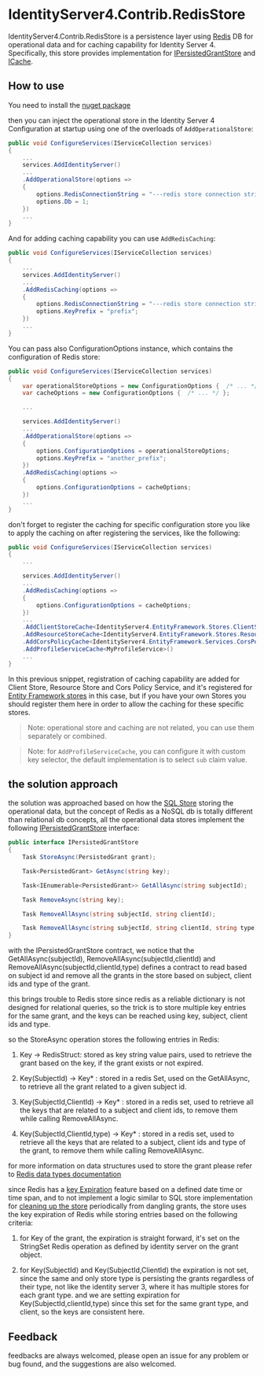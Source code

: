 # IdentityServer4.Contrib.RedisStore

IdentityServer4.Contrib.RedisStore is a persistence layer using [Redis](https://redis.io) DB for operational data and for caching capability for Identity Server 4. Specifically, this store provides implementation for [IPersistedGrantStore](http://docs.identityserver.io/en/release/topics/deployment.html#operational-data) and [ICache<T>](http://docs.identityserver.io/en/release/topics/startup.html#caching).

## How to use

You need to install the [nuget package](https://www.nuget.org/packages/IdentityServer4.Contrib.RedisStore)

then you can inject the operational store in the Identity Server 4 Configuration at startup using one of the overloads of `AddOperationalStore`:

```csharp
public void ConfigureServices(IServiceCollection services)
{
    ...
    services.AddIdentityServer()
    ...
    .AddOperationalStore(options =>
    {
        options.RedisConnectionString = "---redis store connection string---";
        options.Db = 1;
    })
    ...
}
```

And for adding caching capability you can use `AddRedisCaching`:

```csharp
public void ConfigureServices(IServiceCollection services)
{
    ...
    services.AddIdentityServer()
    ...
    .AddRedisCaching(options =>
    {
        options.RedisConnectionString = "---redis store connection string---";
        options.KeyPrefix = "prefix";
    })
    ...
}
```

You can pass also ConfigurationOptions instance, which contains the configuration of Redis store:

```csharp
public void ConfigureServices(IServiceCollection services)
{
    var operationalStoreOptions = new ConfigurationOptions {  /* ... */ };
    var cacheOptions = new ConfigurationOptions {  /* ... */ };

    ...

    services.AddIdentityServer()
    ...
    .AddOperationalStore(options =>
    {
        options.ConfigurationOptions = operationalStoreOptions;
        options.KeyPrefix = "another_prefix";
    })
    .AddRedisCaching(options =>
    {
        options.ConfigurationOptions = cacheOptions;
    })
    ...
}
```

don't forget to register the caching for specific configuration store you like to apply the caching on after registering the services, like the following:

```csharp
public void ConfigureServices(IServiceCollection services)
{
    ...

    services.AddIdentityServer()
    ...
    .AddRedisCaching(options =>
    {
        options.ConfigurationOptions = cacheOptions;
    })
    ...
    .AddClientStoreCache<IdentityServer4.EntityFramework.Stores.ClientStore>()
    .AddResourceStoreCache<IdentityServer4.EntityFramework.Stores.ResourceStore>()
    .AddCorsPolicyCache<IdentityServer4.EntityFramework.Services.CorsPolicyService>()
    .AddProfileServiceCache<MyProfileService>()
    ...
}

```

In this previous snippet, registration of caching capability are added for Client Store, Resource Store and Cors Policy Service, and it's registered for [Entity Framework stores](https://github.com/IdentityServer/IdentityServer4.EntityFramework) in this case, but if you have your own Stores you should register them here in order to allow the caching for these specific stores.

>Note: operational store and caching are not related, you can use them separately or combined.

>Note: for `AddProfileServiceCache`, you can configure it with custom key selector, the default implementation is to select `sub` claim value.

## the solution approach

the solution was approached based on how the [SQL Store](https://github.com/IdentityServer/IdentityServer4.EntityFramework) storing the operational data, but the concept of Redis as a NoSQL db is totally different than relational db concepts, all the operational data stores implement the following [IPersistedGrantStore](https://github.com/IdentityServer/IdentityServer4/blob/dev/src/IdentityServer4/Stores/IPersistedGrantStore.cs) interface:

```csharp
public interface IPersistedGrantStore
{
    Task StoreAsync(PersistedGrant grant);

    Task<PersistedGrant> GetAsync(string key);

    Task<IEnumerable<PersistedGrant>> GetAllAsync(string subjectId);

    Task RemoveAsync(string key);

    Task RemoveAllAsync(string subjectId, string clientId);

    Task RemoveAllAsync(string subjectId, string clientId, string type);
}
```

with the IPersistedGrantStore contract, we notice that the GetAllAsync(subjectId), RemoveAllAsync(subjectId,clientId) and RemoveAllAsync(subjectId,clientId,type) defines a contract to read based on subject id and remove all the grants in the store based on subject, client ids and type of the grant.

this brings trouble to Redis store since redis as a reliable dictionary is not designed for relational queries, so the trick is to store multiple key entries for the same grant, and the keys can be reached using key, subject, client ids and type.

so the StoreAsync operation stores the following entries in Redis:

1. Key -> RedisStruct: stored as key string value pairs, used to retrieve the grant based on the key, if the grant exists or not expired.

1. Key(SubjectId) -> Key* : stored in a redis Set, used on the GetAllAsync, to retrieve all the grant related to a given subject id.

1. Key(SubjectId,ClientId) -> Key* : stored in a redis set, used to retrieve all the keys that are related to a subject and client ids, to remove them while calling RemoveAllAsync.

1. Key(SubjectId,ClientId,type) -> Key* : stored in a redis set, used to retrieve all the keys that are related to a subject, client ids and type of the grant, to remove them while calling RemoveAllAsync.

for more information on data structures used to store the grant please refer to [Redis data types documentation](https://redis.io/topics/data-types)

since Redis has a [key Expiration](https://redis.io/commands/expire) feature based on a defined date time or time span, and to not implement a logic similar to SQL store implementation for [cleaning up the store](http://docs.identityserver.io/en/release/quickstarts/8_entity_framework.html) periodically from dangling grants, the store uses the key expiration of Redis while storing entries based on the following criteria:

1. for Key of the grant, the expiration is straight forward, it's set on the StringSet Redis operation as defined by identity server on the grant object.

1. for Key(SubjectId) and Key(SubjectId,ClientId) the expiration is not set, since the same and only store type is persisting the grants regardless of their type, not like the identity server 3, where it has multiple stores for each grant type. and we are setting expiration for Key(SubjectId,clientId,type) since this set for the same grant type, and client, so the keys are consistent here.

## Feedback

feedbacks are always welcomed, please open an issue for any problem or bug found, and the suggestions are also welcomed.
